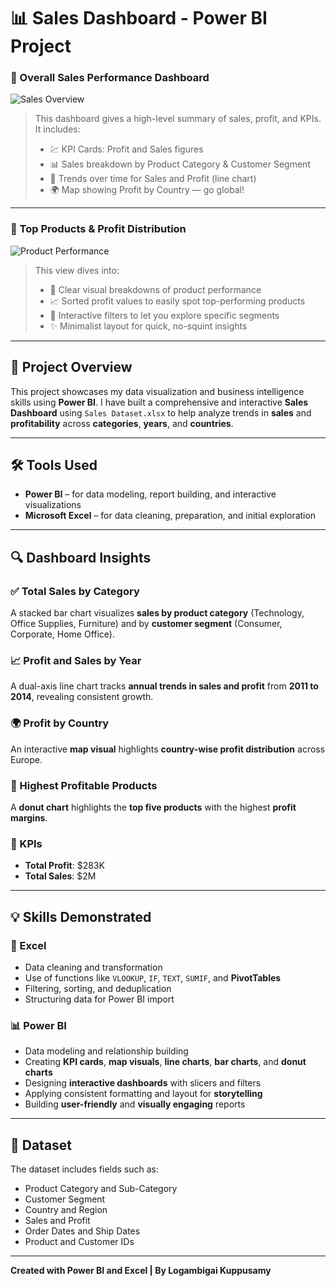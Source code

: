 # 📊 Sales Dashboard - Power BI Project


### 💼 Overall Sales Performance Dashboard

![Sales Overview](https://github.com/user-attachments/assets/5a66e3aa-6c18-4713-a198-bc9aa2212ae3)

> This dashboard gives a high-level summary of sales, profit, and KPIs. It includes:
> - 💹 KPI Cards: Profit and Sales figures
> - 📊 Sales breakdown by Product Category & Customer Segment
> - 📅 Trends over time for Sales and Profit (line chart)
> - 🌍 Map showing Profit by Country — go global!

---

### 🥇 Top Products & Profit Distribution

![Product Performance](https://github.com/user-attachments/assets/85f0c41b-ef8d-4a01-b716-3bd847969247)

> This view dives into:
> - 💼 Clear visual breakdowns of product performance
> - 📈 Sorted profit values to easily spot top-performing products
> - 🎯 Interactive filters to let you explore specific segments
> - ✨ Minimalist layout for quick, no-squint insights

---
## 🧾 Project Overview

This project showcases my data visualization and business intelligence skills using **Power BI**. I have built a comprehensive and interactive **Sales Dashboard** using `Sales Dataset.xlsx` to help analyze trends in **sales** and **profitability** across **categories**, **years**, and **countries**.

---

## 🛠️ Tools Used

- **Power BI** – for data modeling, report building, and interactive visualizations  
- **Microsoft Excel** – for data cleaning, preparation, and initial exploration  

---

## 🔍 Dashboard Insights

### ✅ Total Sales by Category  
A stacked bar chart visualizes **sales by product category** (Technology, Office Supplies, Furniture) and by **customer segment** (Consumer, Corporate, Home Office).

### 📈 Profit and Sales by Year  
A dual-axis line chart tracks **annual trends in sales and profit** from **2011 to 2014**, revealing consistent growth.

### 🌍 Profit by Country  
An interactive **map visual** highlights **country-wise profit distribution** across Europe.

### 🥇 Highest Profitable Products  
A **donut chart** highlights the **top five products** with the highest **profit margins**.

### 📌 KPIs  
- **Total Profit**: $283K  
- **Total Sales**: $2M  

---

## 💡 Skills Demonstrated

### 🔧 Excel
- Data cleaning and transformation  
- Use of functions like `VLOOKUP`, `IF`, `TEXT`, `SUMIF`, and **PivotTables**  
- Filtering, sorting, and deduplication  
- Structuring data for Power BI import  

### 📊 Power BI
- Data modeling and relationship building  
- Creating **KPI cards**, **map visuals**, **line charts**, **bar charts**, and **donut charts**  
- Designing **interactive dashboards** with slicers and filters  
- Applying consistent formatting and layout for **storytelling**  
- Building **user-friendly** and **visually engaging** reports  

---

## 📁 Dataset

The dataset includes fields such as:
- Product Category and Sub-Category  
- Customer Segment  
- Country and Region  
- Sales and Profit  
- Order Dates and Ship Dates  
- Product and Customer IDs  

---

**Created with Power BI and Excel | By Logambigai Kuppusamy**
